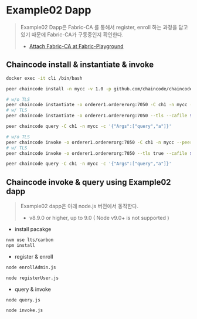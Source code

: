 # Example02 Dapp

> Example02 Dapp은 Fabric-CA 를 통해서 register, enroll 하는 과정을 담고있기 때문에 Fabric-CA가 구동중인지 확인한다.
>
> * [Attach Fabric-CA at Fabric-Playground](https://github.com/rtfmplz/fabric-playground/blob/master/README.md#attach-fabric-ca)

## Chaincode install & instantiate & invoke

```bash
docker exec -it cli /bin/bash
```

```bash
peer chaincode install -n mycc -v 1.0 -p github.com/chaincode/chaincode_example02/go/
```

```bash
# w/o TLS
peer chaincode instantiate -o orderer1.ordererorg:7050 -C ch1 -n mycc -v 1.0 -c '{"Args":["init","a", "100", "b","200"]}' -P "OR ('Org1MSP.member')"
# w/ TLS
peer chaincode instantiate -o orderer1.ordererorg:7050 --tls --cafile $ORDERER_ORG_TLSCACERTS -C ch1 -n mycc -v 1.0 -c '{"Args":["init","a", "100", "b","200"]}' -P "OR ('Org1MSP.member')"
```

```bash
peer chaincode query -C ch1 -n mycc -c '{"Args":["query","a"]}'
```

```bash
# w/o TLS
peer chaincode invoke -o orderer1.ordererorg:7050 -C ch1 -n mycc --peerAddresses peer1.org1:7051 --tlsRootCertFiles /opt/gopath/src/github.com/hyperledger/fabric/peer/crypto/peerOrganizations/org1/peers/peer1.org1/tls/ca.crt -c '{"Args":["invoke","a","b","10"]}'
# w/ TLS
peer chaincode invoke -o orderer1.ordererorg:7050 --tls true --cafile $ORDERER_ORG_TLSCACERTS -C ch1 -n mycc --peerAddresses peer1.org1:7051 --tlsRootCertFiles /opt/gopath/src/github.com/hyperledger/fabric/peer/crypto/peerOrganizations/org1/peers/peer1.org1/tls/ca.crt -c '{"Args":["invoke","a","b","10"]}'
```

```bash
peer chaincode query -C ch1 -n mycc -c '{"Args":["query","a"]}'
```

## Chaincode invoke & query using Example02 dapp

> Example02 dapp은 아래 node.js 버전에서 동작한다.
>
> * v8.9.0 or higher, up to 9.0 ( Node v9.0+ is not supported )

* install pacakge

```bash
nvm use lts/carbon
npm install
```

* register & enroll

```bash
node enrollAdmin.js
```

```bash
node registerUser.js
```

* query & invoke

```bash
node query.js
```

```bash
node invoke.js
```
